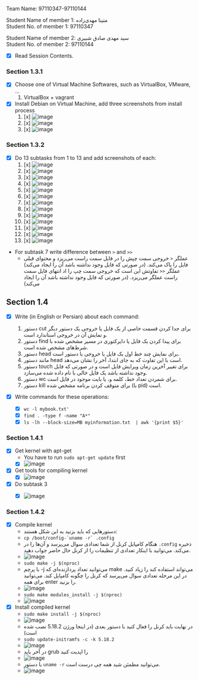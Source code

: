 Team Name: 97110347-97110144

Student Name of member 1: متینا مهدی‌زاده  
Student No. of member 1: 97110347

Student Name of member 2: سید مهدی صادق شبیری  
Student No. of member 2: 97110144

- [x] Read Session Contents.

### Section 1.3.1
- [x] Choose one of Virtual Machine Softwares, such as VirtualBox, VMware, ...
    1. VirtualBox + vagrant
- [x] Install Debian on Virtual Machine, add three screenshots from install process
    1. [x] ![image](https://user-images.githubusercontent.com/36403983/181796480-ed454414-33c8-4b9f-a0dc-5b616a1e9622.png)
    1. [x] ![image](https://user-images.githubusercontent.com/36403983/181796908-05dd697e-e1cf-426e-aa98-bed24688a26d.png)
    1. [x] ![image](https://user-images.githubusercontent.com/36403983/181796948-cbaec6ec-b04f-4447-8087-5d47b2a9a0c6.png)

### Section 1.3.2

- [x] Do 13 subtasks from 1 to 13 and add screenshots of each:
    1. [x] ![image](https://user-images.githubusercontent.com/36403983/181796989-512a124a-70e4-4e15-87ed-f2cb505e3ea0.png)
    1. [x] ![image](https://user-images.githubusercontent.com/36403983/181797156-20c4e538-ef17-43b6-8333-3248e562d0be.png)
    1. [x] ![image](https://user-images.githubusercontent.com/36403983/181797482-93b07195-ab4f-488e-ac05-2d81df0928e8.png)
    1. [x] ![image](https://user-images.githubusercontent.com/36403983/181797569-58af5c84-016f-4298-b7c6-4b7feefa9a98.png)
    1. [x] ![image](https://user-images.githubusercontent.com/36403983/181797628-104efb44-2f1c-402c-8f8c-f0897086a25b.png)
    1. [x] ![image](https://user-images.githubusercontent.com/36403983/181797743-e7bd35b8-f66f-4d36-b81a-6def78a166d6.png)
    1. [x] ![image](https://user-images.githubusercontent.com/36403983/181797823-78da8f2c-cb46-4b8b-90f4-ffeab728c62d.png)
    1. [x] ![image](https://user-images.githubusercontent.com/36403983/181798553-65a1e307-0998-4a58-8492-49872434c8db.png)
    1. [x] ![image](https://user-images.githubusercontent.com/36403983/181798623-e38b48a4-24c5-4e29-9763-d8723aa2711f.png)
    1. [x] ![image](https://user-images.githubusercontent.com/36403983/181798746-e3f31008-1d64-45ce-9e68-234bb31419cd.png)
    1. [x] ![image](https://user-images.githubusercontent.com/36403983/181798955-751efb7a-2220-4547-ac48-d3ae8ca2bbdd.png)
    1. [x] ![image](https://user-images.githubusercontent.com/36403983/181799297-3fc71069-7af6-480b-affb-dd811d79114e.png)
    1. [x] ![image](https://user-images.githubusercontent.com/36403983/181802710-26a0ac3b-eed1-4a04-b449-227f13018f33.png)

- For subtask 7 write difference between `>` and `>>`
    - عملگر `<` خروجی سمت چپش را در فایل سمت راست می‌ریزد و محتوای قبلی فایل را پاک می‌کند. (در صورتی که فایل وجود نداشته باشد آن را ایجاد می‌کند)  
عملگر `<<` تفاوتش این است که خروجی سمت چپ را اد انتهای فایل سمت راست عملگر می‌ریزد. (در صورتی که فایل وجود نداشته باشد آن را ایجاد می‌کند)


## Section 1.4 

- [x] Write (in English or Persian) about each command:
    1. دستور cut برای جدا کردن قسمت خاصی از یک فایل یا خروجی یک دستور دیگر و نمایش آن در خروجی استاندارد است.
    1. دستور find برای پیدا کردن یک فایل یا دایرکتوری در مسیر مشخص شده با شرط‌های مشخص شده است.
    1. دستور head برای نمایش چند خط اول یک فایل یا خروجی یا دستور است.
    1. مانند دستور head است با این تفاوت که به جای ابتدا، آخر را نشان می‌دهد.
    1. دستور touch برای تغییر آخرین زمان ویرایش فایل است و در صورتی که فایل وجود نداشته باشد یک فایل خالی با نام داده شده می‌سازد.
    1. دستور wc برای شمردن تعداد خط، کلمه و، یا بایت موجود در فایل است.
    1. دستور kill برای متوقف کردن برنامه مشخص شده (با pid) است.

- [x] Write commands for these operations:
    - [x] `wc -l mybook.txt'`
    - [x] `find . -type f -name "A*"`
    - [x] `ls -lh --block-size=MB myinformation.txt  | awk '{print $5}'`

### Section 1.4.1

- [x] Get kernel with apt-get
    - You have to run `sudo apt-get update` first
    - [x] ![image](https://user-images.githubusercontent.com/36403983/181853303-d3aa7cfb-0835-46b6-846f-9d8434406fab.png)
- [x] Get tools for compiling kernel
    - [x] ![image](https://user-images.githubusercontent.com/36403983/181818691-4013c4a2-9fdb-4e29-9236-046eb3d9d79c.png)
- [x] Do subtask 3
    - [x] ![image](https://user-images.githubusercontent.com/36403983/181819198-cbf53fbe-8683-45c9-8c72-86762ebc4726.png)

   

### Section 1.4.2

- [x] Compile kernel
    - دستورهایی که باید بزنید به این شکل هستند:
    - ```cp /boot/config-`uname -r` .config```
    - هنگام کامپایل کرنل از شما تعدادی سوال می‌پرسد و آن‌ها را در `.config` ذخیره می‌کند. می‌توانید با اینکار تعدادی از تنظیمات را از کرنل حال حاضر جواب دهید.
    - ![image](https://user-images.githubusercontent.com/36403983/181852382-86ad1118-2865-4049-99a8-84f1d3518bfb.png)
    - `sudo make -j $(nproc)`
    - با پرچم -j می‌توانید تعداد پردازنده‌ای که make می‌تواند استفاده کند را زیاد کنید. در این مرحله تعدادی سوال می‌پرسد که کرنل را چگونه کامپایل کند. می‌توانید برای همه enter را بزنید.
    - ![image](https://user-images.githubusercontent.com/36403983/181852510-7cbe2f12-9d5a-4538-8bd0-be4dbbc087c9.png)
    - `sudo make modules_install -j $(nproc)`
    - ![image](https://user-images.githubusercontent.com/36403983/181852608-6525ae88-3544-41a2-812e-fdc574088fdb.png)    
- [x] Install compiled kernel
    - `sudo make install -j $(nproc)`
    - ![image](https://user-images.githubusercontent.com/36403983/181852643-795e4f46-f378-46d3-a435-746545862516.png)
    - در نهایت باید کرنل را فعال کنید با دستور بعدی (در اینجا ورژن 5.18.2 نصب شده است)
    - `sudo update-initramfs -c -k 5.18.2`
    - ![image](https://user-images.githubusercontent.com/36403983/181852717-e2462066-c97a-420f-9715-e8c58fa7c43e.png)
    - در آخر باید grub را اپدیت کنید
    - ![image](https://user-images.githubusercontent.com/36403983/181852759-2f0bd4b5-99bf-4ad3-a31c-f1e58fab980f.png)
    - با دستور `uname -r` می‌توانید مطمئن شید همه چی درست است.
    - ![image](https://user-images.githubusercontent.com/36403983/181852791-0f93edb3-70a5-41ee-8766-a6453478cb45.png)






